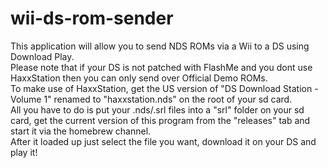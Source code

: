 # wii-ds-rom-sender
This application will allow you to send NDS ROMs via a Wii to a DS using Download Play.  
Please note that if your DS is not patched with FlashMe and you dont use HaxxStation then you can only send over Official Demo ROMs.  
To make use of HaxxStation, get the US version of "DS Download Station - Volume 1" renamed to "haxxstation.nds" on the root of your sd card.  
All you have to do is put your .nds/.srl files into a "srl" folder on your sd card, 
get the current version of this program from the "releases" tab and start it via the homebrew channel.  
After it loaded up just select the file you want, download it on your DS and play it!  

